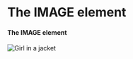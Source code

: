 
<!DOCTYPE html>
<html>
<body>

<h1>The IMAGE element</h1>
<h4>The IMAGE element</h4>

<img src="https://github.com/CreativeKD/Portfolio/blob/main/UI%20Screens/Payatu_Service%20Page.jpg?raw=true" alt="Girl in a jacket" >

</body>
</html>
